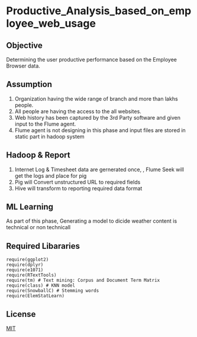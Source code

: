# Productive_Analysis_based_on_employee_web_usage

## Objective
  Determining the user productive performance based on the Employee Browser data.

## Assumption

1. Organization having the wide range of branch and more than lakhs people.
2. All people are having the access to the all websites.
3. Web history has been captured by the 3rd Party software and given input to the Flume agent. 
4. Flume agent is not designing in this phase and input files are stored in static part in hadoop system

## Hadoop & Report

1. Internet Log & Timesheet data are gernerated once, ,  Flume Seek  will get the logs and place for pig
2. Pig will Convert unstructured URL to required fields
3. Hive will transform  to reporting required data format

## ML Learning

As part of this phase, Generating a model to dicide weather content is technical or non technicall

## Required Libararies 

``` 
require(ggplot2)
require(dplyr)
require(e1071)
require(RTextTools)
require(tm) # Text mining: Corpus and Document Term Matrix
require(class) # KNN model
require(SnowballC) # Stemming words
require(ElemStatLearn)
``` 

## License

[MIT](https://choosealicense.com/licenses/mit/)
